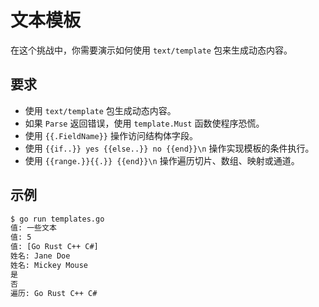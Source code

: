 # 文本模板

在这个挑战中，你需要演示如何使用 `text/template` 包来生成动态内容。

## 要求

- 使用 `text/template` 包生成动态内容。
- 如果 `Parse` 返回错误，使用 `template.Must` 函数使程序恐慌。
- 使用 `{{.FieldName}}` 操作访问结构体字段。
- 使用 `{{if..}} yes {{else..}} no {{end}}\n` 操作实现模板的条件执行。
- 使用 `{{range.}}{{.}} {{end}}\n` 操作遍历切片、数组、映射或通道。

## 示例

```sh
$ go run templates.go
值: 一些文本
值: 5
值: [Go Rust C++ C#]
姓名: Jane Doe
姓名: Mickey Mouse
是
否
遍历: Go Rust C++ C#
```
